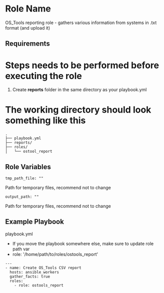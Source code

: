 Role Name
=========

OS_Tools reporting role - gathers various information from systems in .txt format (and upload it)

Requirements
------------

Steps needs to be performed before executing the role
==============================================================
1) Create **reports** folder in the same directory as your playbook.yml

The working directory should look something like this
=====================================================
```
.
├── playbook.yml
├── reports/
├── roles/
│   └── ostool_report
```

Role Variables
--------------

```
tmp_path_file: ""
```
Path for temporary files, recommend not to change
```
output_path: ""
```
Path for temporary files, recommend not to change

Example Playbook
----------------

playbook.yml
- If you move the playbook somewhere else, make sure to update role path var
- role: '/home/path/to/roles/ostools_report'

```
---
- name: Create OS_Tools CSV report
  hosts: ansible_workers
  gather_facts: true
  roles:
    - role: ostools_report

```

